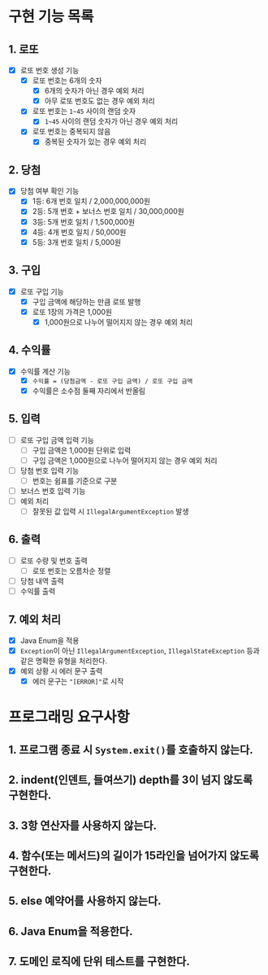 # 구현 기능 목록

## 1. 로또

- [x] 로또 번호 생성 기능
    - [x] 로또 번호는 6개의 숫자
        - [x] 6개의 숫자가 아닌 경우 예외 처리
        - [x] 아무 로또 번호도 없는 경우 예외 처리
    - [x] 로또 번호는 `1~45` 사이의 랜덤 숫자
        - [x] `1~45` 사이의 랜덤 숫자가 아닌 경우 예외 처리
    - [x] 로또 번호는 중복되지 않음
        - [x] 중복된 숫자가 있는 경우 예외 처리

## 2. 당첨

- [x] 당첨 여부 확인 기능
    - [x] 1등: 6개 번호 일치 / 2,000,000,000원
    - [x] 2등: 5개 번호 + 보너스 번호 일치 / 30,000,000원
    - [x] 3등: 5개 번호 일치 / 1,500,000원
    - [x] 4등: 4개 번호 일치 / 50,000원
    - [x] 5등: 3개 번호 일치 / 5,000원

## 3. 구입

- [x] 로또 구입 기능
    - [x] 구입 금액에 해당하는 만큼 로또 발행
    - [x] 로또 1장의 가격은 1,000원
        - [x] 1,000원으로 나누어 떨어지지 않는 경우 예외 처리

## 4. 수익률

- [x] 수익률 계산 기능
    - [x] `수익률 = (당첨금액 - 로또 구입 금액) / 로또 구입 금액`
    - [x] 수익률은 소수점 둘째 자리에서 반올림

## 5. 입력

- [ ] 로또 구입 금액 입력 기능
    - [ ] 구입 금액은 1,000원 단위로 입력
    - [ ] 구입 금액은 1,000원으로 나누어 떨어지지 않는 경우 예외 처리
- [ ] 당첨 번호 입력 기능
    - [ ] 번호는 쉼표를 기준으로 구분
- [ ] 보너스 번호 입력 기능
- [ ] 예외 처리
    - [ ] 잘못된 값 입력 시 `IllegalArgumentException` 발생

## 6. 출력

- [ ] 로또 수량 및 번호 출력
    - [ ] 로또 번호는 오름차순 정렬
- [ ] 당첨 내역 출력
- [ ] 수익률 출력

## 7. 예외 처리

- [x] Java Enum을 적용
- [x] `Exception`이 아닌 `IllegalArgumentException`, `IllegalStateException` 등과 같은 명확한 유형을 처리한다.
- [x] 예외 상황 시 에러 문구 출력
    - [x] 에러 문구는 `"[ERROR]"`로 시작

# 프로그래밍 요구사항

## 1. 프로그램 종료 시 `System.exit()`를 호출하지 않는다.

## 2. indent(인덴트, 들여쓰기) depth를 3이 넘지 않도록 구현한다.

## 3. 3항 연산자를 사용하지 않는다.

## 4. 함수(또는 메서드)의 길이가 15라인을 넘어가지 않도록 구현한다.

## 5. else 예약어를 사용하지 않는다.

## 6. Java Enum을 적용한다.

## 7. 도메인 로직에 단위 테스트를 구현한다.